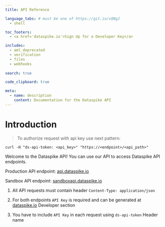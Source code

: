 ```yaml
---
title: API Reference

language_tabs: # must be one of https://git.io/vQNgJ
  - shell

toc_footers:
  - <a href='dataspike.io'>Sign Up for a Developer Key</a>

includes:
  - aml_deprecated
  - verification
  - files
  - webhooks
  
search: true

code_clipboard: true

meta:
  - name: description
    content: Documentation for the Dataspike API
---
```


# Introduction

> To authorize request with api key use next pattern:

```shell
curl -H "ds-api-token: <api_key>" "https://<endpoint>/<api_path>"
```

Welcome to the Dataspike API! You can use our API to access Dataspike API endpoints.

Production API endpoint: [api.dataspike.io](api.dataspike.io)

Sandbox API endpoint: [sandboxapi.dataspike.io](sandboxapi.dataspike.io)

1. All API requests must contain header `Content-Type: application/json`

2. For both endpoints `API Key` is required and can be generated at [dataspike.io](dataspike.io) Developer section

3. You have to include `API Key` in each request using `ds-api-token` Header name
